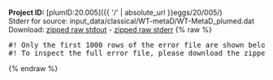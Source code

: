 **Project ID:** [plumID:20.005]({{ '/' | absolute_url }}eggs/20/005/)  
Stderr for source:  input_data/classical/WT-metaD/WT-MetaD_plumed.dat   
Download: [zipped raw stdout](WT-MetaD_plumed.dat.plumed.stdout.txt.zip) - [zipped raw stderr](WT-MetaD_plumed.dat.plumed.stderr.txt.zip) 
{% raw %}
<pre>
#! Only the first 1000 rows of the error file are shown below
#! To inspect the full error file, please download the zipped raw stderr file above
</pre>
{% endraw %}
